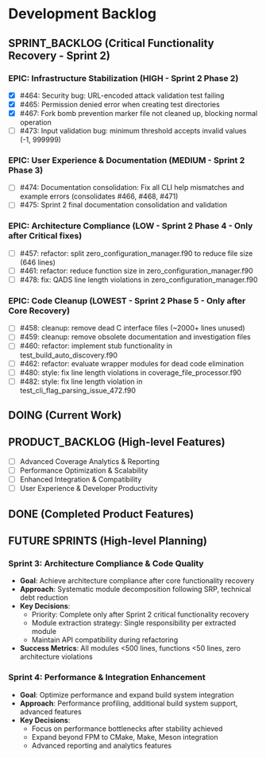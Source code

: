 # Development Backlog

## SPRINT_BACKLOG (Critical Functionality Recovery - Sprint 2)

### EPIC: Infrastructure Stabilization (HIGH - Sprint 2 Phase 2)
- [x] #464: Security bug: URL-encoded attack validation test failing  
- [x] #465: Permission denied error when creating test directories
- [x] #467: Fork bomb prevention marker file not cleaned up, blocking normal operation
- [ ] #473: Input validation bug: minimum threshold accepts invalid values (-1, 999999)

### EPIC: User Experience & Documentation (MEDIUM - Sprint 2 Phase 3)
- [ ] #474: Documentation consolidation: Fix all CLI help mismatches and example errors (consolidates #466, #468, #471)
- [ ] #475: Sprint 2 final documentation consolidation and validation

### EPIC: Architecture Compliance (LOW - Sprint 2 Phase 4 - Only after Critical fixes)
- [ ] #457: refactor: split zero_configuration_manager.f90 to reduce file size (646 lines)
- [ ] #461: refactor: reduce function size in zero_configuration_manager.f90
- [ ] #478: fix: QADS line length violations in zero_configuration_manager.f90

### EPIC: Code Cleanup (LOWEST - Sprint 2 Phase 5 - Only after Core Recovery)
- [ ] #458: cleanup: remove dead C interface files (~2000+ lines unused)
- [ ] #459: cleanup: remove obsolete documentation and investigation files
- [ ] #460: refactor: implement stub functionality in test_build_auto_discovery.f90
- [ ] #462: refactor: evaluate wrapper modules for dead code elimination
- [ ] #480: style: fix line length violations in coverage_file_processor.f90
- [ ] #482: style: fix line length violation in test_cli_flag_parsing_issue_472.f90

## DOING (Current Work)

## PRODUCT_BACKLOG (High-level Features)
- [ ] Advanced Coverage Analytics & Reporting
- [ ] Performance Optimization & Scalability  
- [ ] Enhanced Integration & Compatibility
- [ ] User Experience & Developer Productivity

## DONE (Completed Product Features)

## FUTURE SPRINTS (High-level Planning)

### Sprint 3: Architecture Compliance & Code Quality
- **Goal**: Achieve architecture compliance after core functionality recovery
- **Approach**: Systematic module decomposition following SRP, technical debt reduction
- **Key Decisions**: 
  - Priority: Complete only after Sprint 2 critical functionality recovery
  - Module extraction strategy: Single responsibility per extracted module
  - Maintain API compatibility during refactoring
- **Success Metrics**: All modules <500 lines, functions <50 lines, zero architecture violations

### Sprint 4: Performance & Integration Enhancement  
- **Goal**: Optimize performance and expand build system integration
- **Approach**: Performance profiling, additional build system support, advanced features
- **Key Decisions**:
  - Focus on performance bottlenecks after stability achieved
  - Expand beyond FPM to CMake, Make, Meson integration
  - Advanced reporting and analytics features